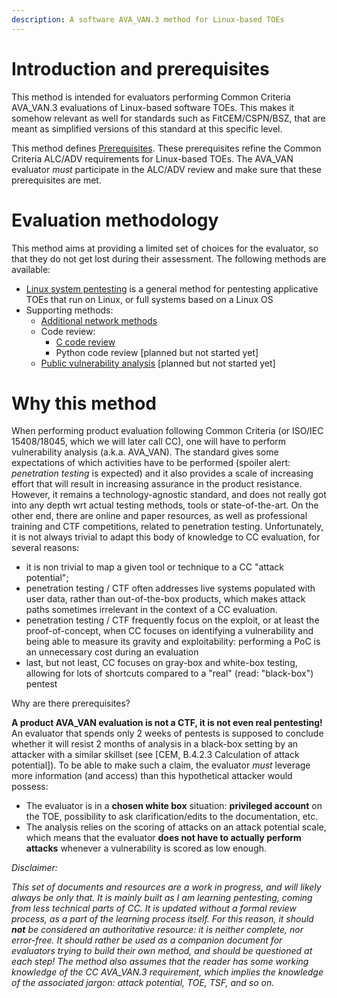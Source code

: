 ```yaml
---
description: A software AVA_VAN.3 method for Linux-based TOEs
---
```

# Introduction and prerequisites

This method is intended for evaluators performing Common Criteria AVA_VAN.3 evaluations of Linux-based software TOEs. This makes it somehow relevant as well for standards such as FitCEM/CSPN/BSZ, that are meant as simplified versions of this standard at this specific level.

This method defines [Prerequisites](Linux_pentest/0_Prerequisites.md). These prerequisites refine the Common Criteria ALC/ADV requirements for Linux-based TOEs. The AVA_VAN evaluator *must* participate in the ALC/ADV review and make sure that these prerequisites are met.


# Evaluation methodology

This method aims at providing a limited set of choices for the evaluator, so that they do not get lost during their assessment. The following methods are available:

 - [Linux system pentesting](Linux_pentest/1_Linux_system_pentesting.md) is a general method for pentesting applicative TOEs that run on Linux, or full systems based on a Linux OS
 - Supporting methods:
   - [Additional network methods](Linux_pentest/2_Additional_network_methods.md)
   - Code review:
     - [C code review](Linux_pentest/Code_review/C_code_review_VAN3.md)
     - Python code review \[planned but not started yet]
   - [Public vulnerability analysis](_1_Public_vulnerability_analysis/Public_vulnerability_analysis_101.md) \[planned but not started yet]

# Why this method

When performing product evaluation following Common Criteria (or ISO/IEC 15408/18045, which we will later call CC), one will have to perform vulnerability analysis (a.k.a. AVA_VAN). The standard gives some expectations of which activities have to be performed (spoiler alert: _penetration testing_ is expected) and it also provides a scale of increasing effort that will result in increasing assurance in the product resistance. However, it remains a technology-agnostic standard, and does not really got into any depth wrt actual testing methods, tools or state-of-the-art. On the other end, there are online and paper resources, as well as professional training and CTF competitions, related to penetration testing. Unfortunately, it is not always trivial to adapt this body of knowledge to CC evaluation, for several reasons:

 - it is non trivial to map a given tool or technique to a CC "attack potential";
 - penetration testing / CTF often addresses live systems populated with user data, rather than out-of-the-box products, which makes attack paths sometimes irrelevant in the context of a CC evaluation.
 - penetration testing / CTF frequently focus on the exploit, or at least the proof-of-concept, when CC focuses on identifying a vulnerability and being able to measure its gravity and exploitability: performing a PoC is an unnecessary cost during an evaluation
 - last, but not least, CC focuses on gray-box and white-box testing, allowing for lots of shortcuts compared to a "real" (read: "black-box") pentest

Why are there prerequisites?

**A product AVA_VAN evaluation is not a CTF, it is not even real pentesting!** An evaluator that spends only 2 weeks of pentests is supposed to conclude whether it will resist 2 months of analysis in a black-box setting by an attacker with a similar skillset (see \[CEM, B.4.2.3 Calculation of attack potential]). To be able to make such a claim, the evaluator _must_ leverage more information (and access) than this hypothetical  attacker would possess:
 - The evaluator is in a **chosen white box** situation: **privileged account** on the TOE, possibility to ask clarification/edits to the documentation, etc.
 - The analysis relies on the scoring of attacks on an attack potential scale, which means that the evaluator **does not have to actually perform attacks** whenever a vulnerability is scored as low enough.


_Disclaimer:_

_This set of documents and resources are a work in progress, and will likely always be only that. It is mainly built as I am learning pentesting, coming from less technical parts of CC. It is updated without a formal review process, as a part of the learning process itself. For this reason, it should **not** be considered an authoritative resource: it is neither complete, nor error-free. It should rather be used as a companion document for evaluators trying to build their own method, and should be questioned at each step! The method also assumes that the reader has some working knowledge of the CC AVA_VAN.3 requirement, which implies the knowledge of the associated jargon: attack potential, TOE, TSF, and so on._
